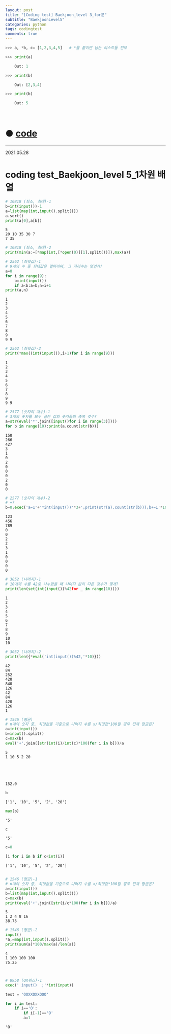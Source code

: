 ```yaml
---
layout: post
title: "[Coding test] Baekjoon_level 3_for문"
subtitle: "BaekjoonLevel5"
categories: python
tags: codingtest
comments: true
---
```


```python
>>> a, *b, c= [1,2,3,4,5]   # *를 붙이면 남는 리스트들 전부

>>> print(a)

    Out: 1

>>> print(b)

    Out: [2,3,4]

>>> print(b)

    Out: 5
```

<br>

# ● [code](https://github.com/JeongJaeyoung0/coding_test/blob/c4fb56fd8930f0c7c4287380e004fe549dad3415/210526_Baekjoon_coding%20test_level%203_for%EB%AC%B8.ipynb)

***

2021.05.28
# coding test_Baekjoon_level 5_1차원 배열


```python
# 10818 (최소, 최대)-1
b=int(input())-1
a=list(map(int,input().split()))
a.sort()
print(a[0],a[b])
```

    5
    20 10 35 30 7
    7 35
    


```python
# 10818 (최소, 최대)-2
print(min(a:=[*map(int,[*open(0)][1].split())]),max(a))
```


```python
# 2562 (최댓값)-1
# 9개의 수 중 최대값은 얼마이며, 그 자리수는 몇인가?
a=0
for i in range(9):
    b=int(input())
    if a<b:a=b;n=i+1
print(a,n)
```

    1
    2
    3
    4
    5
    6
    7
    8
    9
    9 9
    


```python
# 2562 (최댓값)-2
print(*max((int(input()),i+1)for i in range(9)))
```

    1
    2
    3
    4
    5
    6
    7
    8
    9
    9 9
    


```python
# 2577 (숫자의 개수)-1
# 3개의 숫자를 모두 곱한 값의 숫자들의 중복 갯수?
a=str(eval('*'.join([input()for i in range(3)])))
for b in range(10):print(a.count(str(b)))
```

    150
    266
    427
    3
    1
    0
    2
    0
    0
    0
    2
    0
    0
    


```python
# 2577 (숫자의 개수)-2
# +?
b=0;exec('a=1'+'*int(input())'*3+';print(str(a).count(str(b)));b+=1'*10)
```

    123
    456
    789
    0
    0
    2
    2
    3
    1
    0
    0
    0
    0
    


```python
# 3052 (나머지)-1
# 10개의 수를 42로 나누었을 때 나머지 값이 다른 갯수가 몇개?
print(len(set(int(input())%42for _ in range(10))))
```

    1
    2
    3
    4
    5
    6
    7
    8
    9
    10
    10
    


```python
# 3052 (나머지)-2
print(len({*eval('int(input())%42,'*10)}))
```

    42
    84
    252
    420
    840
    126
    42
    84
    420
    126
    1
    


```python
# 1546 (평균)
# n개의 숫자 중, 최댓값을 기준으로 나머지 수를 x/최댓값*100일 경우 전체 평균은?
a=int(input())
b=input().split()
c=max(b)
eval('+'.join([str(int(i)/int(c)*100)for i in b]))/a
```

    5
    1 10 5 2 20
    




    152.0




```python
b
```




    ['1', '10', '5', '2', '20']




```python
max(b)
```




    '5'




```python
c
```




    '5'




```python
c=0
```


```python
[i for i in b if c<int(i)]
```




    ['1', '10', '5', '2', '20']




```python

```


```python
# 1546 (평균)-1
# n개의 숫자 중, 최댓값을 기준으로 나머지 수를 x/최댓값*100일 경우 전체 평균은?
a=int(input())
b=list(map(int,input().split()))
c=max(b)
print(eval('+'.join([str(i/c*100)for i in b]))/a)
```

    5
    1 2 4 8 16
    38.75
    


```python
# 1546 (평균)-2
input()
*a,=map(int,input().split())
print(sum(a)*100/max(a)/len(a))
```

    4
    1 100 100 100
    75.25
    


```python

```


```python

```


```python
# 8958 (OX퀴즈)-1
exec(' input()  ;'*int(input))
```


```python
test = 'OOXXOXXOOO'
```


```python
for i in test:
    if i=='O':
        if i[-1]=='O'
        a=1
```




    'O'